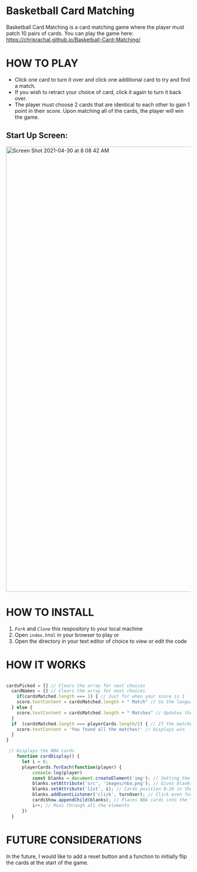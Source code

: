 # Basketball Card Matching

Basketball Card Matching is a card matching game where the player must patch 10 pairs of cards.
You can play the game here: https://chrisrachal.github.io/Basketball-Card-Matching/
# HOW TO PLAY
- Click one card to turn it over and click one additional card to try and find a match.
- If you wish to retract your choice of card, click it again to turn it back over.
- The player must choose 2 cards that are identical to each other to gain 1 point in their score. Upon matching all of the cards, the player will win the game.

## Start Up Screen:

<img width="1212" alt="Screen Shot 2021-04-30 at 8 08 42 AM" src="https://user-images.githubusercontent.com/81945798/116702378-9f6b6d80-a98e-11eb-8465-7da0be8bb14e.png">


# HOW TO INSTALL

1. *`Fork`* and *`Clone`* this respository to your local machine
2. Open `index.html` in your browser to play or 
3. Open the directory in your text editor of choice to view or edit the code


# HOW IT WORKS
``` javascript

cardsPicked = [] // Clears the array for next choices
  cardNames = [] // Clears the array for next choices
    if(cardsMatched.length === 1) { // Just for when your score is 1
    score.textContent = cardsMatched.length + " Match" // So the language isnt weird
  } else {
    score.textContent = cardsMatched.length + " Matches" // Updates the score
  }
  if  (cardsMatched.length === playerCards.length/2) { // If the matched cards = half the OG array, you win
    score.textContent = 'You found all the matches!' // Displays win
  }
}
```
``` javascript
 // Displays the NBA cards
    function cardDisplay() {
      let i = 0;
      playerCards.forEach(function(player) {
          console.log(player)
          const blanks = document.createElement('img'); // Setting the images yet to be turned
          blanks.setAttribute('src', 'images/nba.png'); // Gives blanks the NBA card
          blanks.setAttribute('list', i); // Cards position 0-19 in the array
          blanks.addEventListener('click', turnOver); // Click even for the turnOver function
          cardsShow.appendChild(blanks); // Places NBA cards into the "cards" class
          i++; // Runs through all the elements
      })
  }
  ```

# FUTURE CONSIDERATIONS
In the future, I would like to add a reset button and a function to initially flip the cards at the start of the game.


